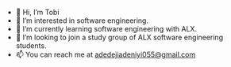 - 👋 Hi, I’m Tobi
- 👀 I’m interested in software engineering.
- 🌱 I’m currently learning software engineering with ALX.
- 💞️ I’m looking to join a study group of ALX software engineering students.
- 📫 You can reach me at adedejiadeniyi055@gmail.com

<!---
adeniyitobi055/adeniyitobi055 is a ✨ special ✨ repository because its `README.md` (this file) appears on your GitHub profile.
You can click the Preview link to take a look at your changes.
--->
